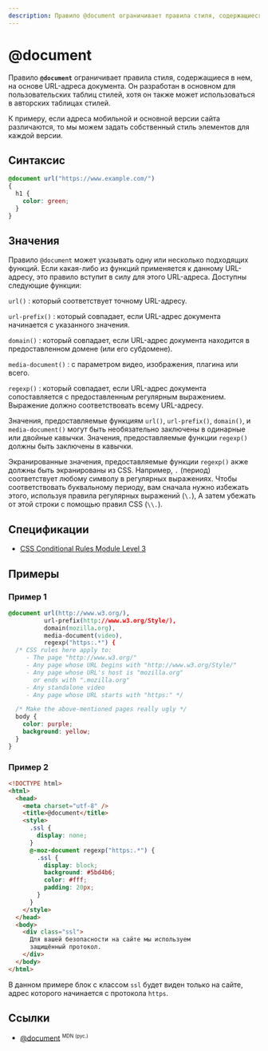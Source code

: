 ```yaml
---
description: Правило @document ограничивает правила стиля, содержащиеся в нем, на основе URL-адреса документа
---
```


# @document

Правило **`@document`** ограничивает правила стиля, содержащиеся в нем, на основе URL-адреса документа. Он разработан в основном для пользовательских таблиц стилей, хотя он также может использоваться в авторских таблицах стилей.

К примеру, если адреса мобильной и основной версии сайта различаются, то мы можем задать собственный стиль элементов для каждой версии.

## Синтаксис

```css
@document url("https://www.example.com/")
{
  h1 {
    color: green;
  }
}
```

## Значения

Правило `@document` может указывать одну или несколько подходящих функций. Если какая-либо из функций применяется к данному URL-адресу, это правило вступит в силу для этого URL-адреса. Доступны следующие функции:

`url()`
: который соответствует точному URL-адресу.

`url-prefix()`
: который совпадает, если URL-адрес документа начинается с указанного значения.

`domain()`
: который совпадает, если URL-адрес документа находится в предоставленном домене (или его субдомене).

`media-document()`
: с параметром видео, изображения, плагина или всего.

`regexp()`
: который совпадает, если URL-адрес документа сопоставляется с предоставленным регулярным выражением. Выражение должно соответствовать всему URL-адресу.

Значения, предоставляемые функциям `url()`, `url-prefix()`, `domain()`, и `media-document()` могут быть необязательно заключены в одинарные или двойные кавычки. Значения, предоставляемые функции `regexp()` должны быть заключены в кавычки.

Экранированные значения, предоставляемые функции `regexp()` акже должны быть экранированы из CSS. Например, `.` (период) соответствует любому символу в регулярных выражениях. Чтобы соответствовать буквальному периоду, вам сначала нужно избежать этого, используя правила регулярных выражений (`\.`), А затем убежать от этой строки с помощью правил CSS (`\\.`).

## Спецификации

- [CSS Conditional Rules Module Level 3](https://www.w3.org/TR/2012/WD-css3-conditional-20120911/#at-document)

## Примеры

### Пример 1

```css
@document url(http://www.w3.org/),
          url-prefix(http://www.w3.org/Style/),
          domain(mozilla.org),
          media-document(video),
          regexp("https:.*") {
  /* CSS rules here apply to:
     - The page "http://www.w3.org/"
     - Any page whose URL begins with "http://www.w3.org/Style/"
     - Any page whose URL's host is "mozilla.org"
       or ends with ".mozilla.org"
     - Any standalone video
     - Any page whose URL starts with "https:" */

  /* Make the above-mentioned pages really ugly */
  body {
    color: purple;
    background: yellow;
  }
}
```

### Пример 2

```html
<!DOCTYPE html>
<html>
  <head>
    <meta charset="utf-8" />
    <title>@document</title>
    <style>
      .ssl {
        display: none;
      }
      @-moz-document regexp("https:.*") {
        .ssl {
          display: block;
          background: #5bd4b6;
          color: #fff;
          padding: 20px;
        }
      }
    </style>
  </head>
  <body>
    <div class="ssl">
      Для вашей безопасности на сайте мы используем
      защищённый протокол.
    </div>
  </body>
</html>
```

В данном примере блок с классом `ssl` будет виден только на сайте, адрес которого начинается с протокола `https`.

## Ссылки

- [@document](https://developer.mozilla.org/ru/docs/Web/CSS/@document) <sup><small>MDN (рус.)</small></sup>
